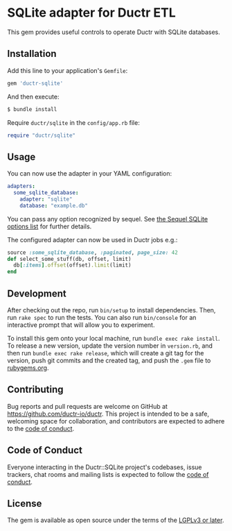# SQLite adapter for Ductr ETL
This gem provides useful controls to operate Ductr with SQLite databases.

## Installation

Add this line to your application's `Gemfile`:

```ruby
gem 'ductr-sqlite'
```

And then execute:

```bash
$ bundle install
```

Require `ductr/sqlite` in the `config/app.rb` file:

```ruby
require "ductr/sqlite"
```

## Usage

You can now use the adapter in your YAML configuration:

```yml
adapters:
  some_sqlite_database:
    adapter: "sqlite"
    database: "example.db"
```

You can pass any option recognized by sequel.
See [the Sequel SQLite options list](https://sequel.jeremyevans.net/rdoc-adapters/classes/Sequel/SQLite/Database.html#method-i-connect) for further details.

The configured adapter can now be used in Ductr jobs e.g.:

```ruby
source :some_sqlite_database, :paginated, page_size: 42
def select_some_stuff(db, offset, limit)
  db[:items].offset(offset).limit(limit)
end
```

## Development

After checking out the repo, run `bin/setup` to install dependencies. Then, run `rake spec` to run the tests. You can also run `bin/console` for an interactive prompt that will allow you to experiment.

To install this gem onto your local machine, run `bundle exec rake install`. To release a new version, update the version number in `version.rb`, and then run `bundle exec rake release`, which will create a git tag for the version, push git commits and the created tag, and push the `.gem` file to [rubygems.org](https://rubygems.org).

## Contributing

Bug reports and pull requests are welcome on GitHub at https://github.com/ductr-io/ductr. This project is intended to be a safe, welcoming space for collaboration, and contributors are expected to adhere to the [code of conduct](https://github.com/ductr-io/ductr-sqlite/blob/main/CODE_OF_CONDUCT.md).

## Code of Conduct

Everyone interacting in the Ductr::SQLite project's codebases, issue trackers, chat rooms and mailing lists is expected to follow the [code of conduct](https://github.com/ductr-io/ductr-sqlite/blob/main/CODE_OF_CONDUCT.md).

## License

The gem is available as open source under the terms of the [LGPLv3 or later](https://opensource.org/license/lgpl-3-0/).
